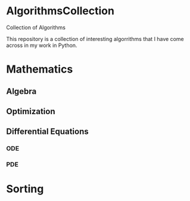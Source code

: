 # AlgorithmsCollection
Collection of Algorithms




This repository is a collection of interesting algorrithms that I have come across in my work in Python. 

# Mathematics

## Algebra

## Optimization

## Differential Equations

### ODE

### PDE

# Sorting
